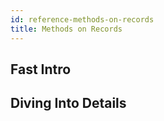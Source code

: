 ```yaml
---
id: reference-methods-on-records
title: Methods on Records
---
```


## Fast Intro

## Diving Into Details